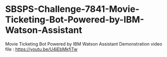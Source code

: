 # SBSPS-Challenge-7841-Movie-Ticketing-Bot-Powered-by-IBM-Watson-Assistant
Movie Ticketing Bot Powered by IBM Watson Assistant
Demonstration video file : https://youtu.be/U4iEbMkfjTw
